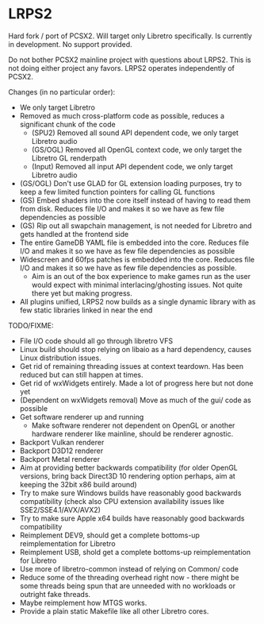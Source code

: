 # LRPS2

Hard fork / port of PCSX2. Will target only Libretro specifically. Is currently in development. No support provided.

Do not bother PCSX2 mainline project with questions about LRPS2. This is not doing either project any favors. LRPS2 operates independently of PCSX2.

Changes (in no particular order):
- We only target Libretro
- Removed as much cross-platform code as possible, reduces a significant chunk of the code
  - (SPU2)   Removed all sound API dependent code, we only target Libretro audio
  - (GS/OGL) Removed all OpenGL context code, we only target the Libretro GL renderpath
  - (Input)  Removed all input API dependent code, we only target Libretro audio
- (GS/OGL) Don't use GLAD for GL extension loading purposes, try to keep a few limited function pointers for calling GL functions
- (GS) Embed shaders into the core itself instead of having to read them from disk. Reduces file I/O and makes it so we have as few file dependencies as possible
- (GS) Rip out all swapchain management, is not needed for Libretro and gets handled at the frontend side
- The entire GameDB YAML file is embedded into the core. Reduces file I/O and makes it so we have as few file dependencies as possible
- Widescreen and 60fps patches is embedded into the core. Reduces file I/O and makes it so we have as few file dependencies as possible.
  - Aim is an out of the box experience to make games run as the user would expect with minimal interlacing/ghosting issues. Not quite there yet but making progress.
- All plugins unified, LRPS2 now builds as a single dynamic library with as few static libraries linked in near the end

TODO/FIXME:
- File I/O code should all go through libretro VFS
- Linux build should stop relying on libaio as a hard dependency, causes Linux distribution issues.
- Get rid of remaining threading issues at context teardown. Has been reduced but can still happen at times.
- Get rid of wxWidgets entirely. Made a lot of progress here but not done yet
- (Dependent on wxWidgets removal) Move as much of the gui/ code as possible
- Get software renderer up and running
  - Make software renderer not dependent on OpenGL or another hardware renderer like mainline, should be renderer agnostic.
- Backport Vulkan renderer
- Backport D3D12 renderer
- Backport Metal renderer
- Aim at providing better backwards compatibility (for older OpenGL versions, bring back Direct3D 10 rendering option perhaps, aim at keeping the 32bit x86 build around)
- Try to make sure Windows builds have reasonably good backwards compatibility (check also CPU extension availability issues like SSE2/SSE4.1/AVX/AVX2)
- Try to make sure Apple x64 builds have reasonably good backwards compatibility
- Reimplement DEV9, should get a complete bottoms-up reimplementation for Libretro
- Reimplement USB, shold get a complete bottoms-up reimplementation for Libretro
- Use more of libretro-common instead of relying on Common/ code
- Reduce some of the threading overhead right now - there might be some threads being spun that are unneeded with no workloads or outright fake threads.
- Maybe reimplement how MTGS works.
- Provide a plain static Makefile like all other Libretro cores.
